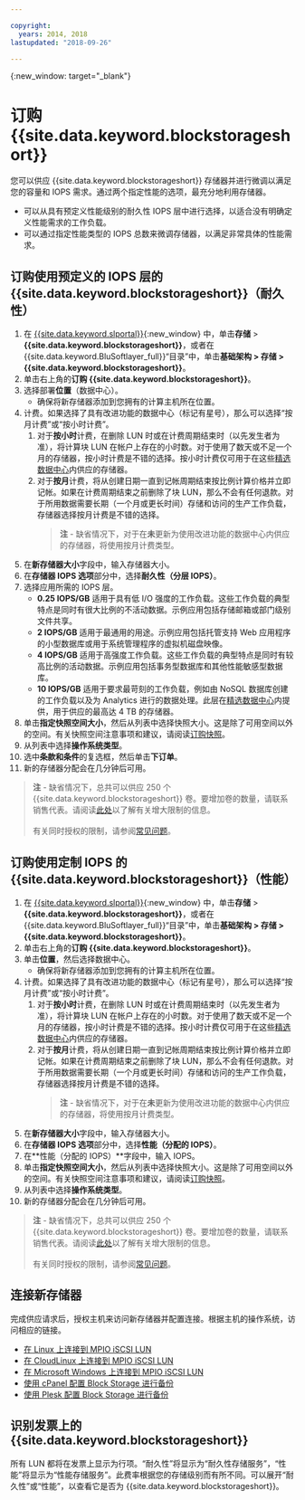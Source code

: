 ```yaml
---

copyright:
  years: 2014, 2018
lastupdated: "2018-09-26"

---
```

{:new_window: target="_blank"}

# 订购 {{site.data.keyword.blockstorageshort}}

您可以供应 {{site.data.keyword.blockstorageshort}} 存储器并进行微调以满足您的容量和 IOPS 需求。通过两个指定性能的选项，最充分地利用存储器。

- 可以从具有预定义性能级别的耐久性 IOPS 层中进行选择，以适合没有明确定义性能需求的工作负载。
- 可以通过指定性能类型的 IOPS 总数来微调存储器，以满足非常具体的性能需求。

## 订购使用预定义的 IOPS 层的 {{site.data.keyword.blockstorageshort}}（耐久性）

1. 在 [{{site.data.keyword.slportal}}](https://control.softlayer.com/){:new_window} 中，单击**存储** > **{{site.data.keyword.blockstorageshort}}**，或者在 {{site.data.keyword.BluSoftlayer_full}}“目录”中，单击**基础架构 > 存储 > {{site.data.keyword.blockstorageshort}}**。
2. 单击右上角的**订购 {{site.data.keyword.blockstorageshort}}**。
3. 选择部署**位置**（数据中心）。
   - 确保将新存储器添加到您拥有的计算主机所在位置。
4. 计费。如果选择了具有改进功能的数据中心（标记有星号），那么可以选择“按月计费”或“按小时计费”。
     1. 对于**按小时**计费，在删除 LUN 时或在计费周期结束时（以先发生者为准），将计算块 LUN 在帐户上存在的小时数。对于使用了数天或不足一个月的存储器，按小时计费是不错的选择。按小时计费仅可用于在这些[精选数据中心](new-ibm-block-and-file-storage-location-and-features.html)内供应的存储器。
     2. 对于**按月**计费，将从创建日期一直到记帐周期结束按比例计算价格并立即记帐。如果在计费周期结束之前删除了块 LUN，那么不会有任何退款。对于所用数据需要长期（一个月或更长时间）存储和访问的生产工作负载，存储器选择按月计费是不错的选择。
        >**注** - 缺省情况下，对于在**未**更新为使用改进功能的数据中心内供应的存储器，将使用按月计费类型。
5. 在**新存储器大小**字段中，输入存储器大小。
6. 在**存储器 IOPS 选项**部分中，选择**耐久性（分层 IOPS）**。
7. 选择应用所需的 IOPS 层。
    - **0.25 IOPS/GB** 适用于具有低 I/O 强度的工作负载。这些工作负载的典型特点是同时有很大比例的不活动数据。示例应用包括存储邮箱或部门级别文件共享。
    - **2 IOPS/GB** 适用于最通用的用途。示例应用包括托管支持 Web 应用程序的小型数据库或用于系统管理程序的虚拟机磁盘映像。
    - **4 IOPS/GB** 适用于高强度工作负载。这些工作负载的典型特点是同时有较高比例的活动数据。示例应用包括事务型数据库和其他性能敏感型数据库。
    - **10 IOPS/GB** 适用于要求最苛刻的工作负载，例如由 NoSQL 数据库创建的工作负载以及为 Analytics 进行的数据处理。此层在[精选数据中心](new-ibm-block-and-file-storage-location-and-features.html)内提供，用于供应的最高达 4 TB 的存储器。
8. 单击**指定快照空间大小**，然后从列表中选择快照大小。这是除了可用空间以外的空间。有关快照空间注意事项和建议，请阅读[订购快照](ordering-snapshots.html)。
9. 从列表中选择**操作系统类型**。
10. 选中**条款和条件**的复选框，然后单击**下订单**。
11. 新的存储器分配会在几分钟后可用。

>**注** - 缺省情况下，总共可以供应 250 个 {{site.data.keyword.blockstorageshort}} 卷。要增加卷的数量，请联系销售代表。请阅读[此处](managing-storage-limits.html)以了解有关增大限制的信息。<br/><br/>有关同时授权的限制，请参阅[常见问题](faqs.html)。

## 订购使用定制 IOPS 的 {{site.data.keyword.blockstorageshort}}（性能）

1. 在 [{{site.data.keyword.slportal}}](https://control.softlayer.com/){:new_window} 中，单击**存储** > **{{site.data.keyword.blockstorageshort}}**，或者在 {{site.data.keyword.BluSoftlayer_full}}“目录”中，单击**基础架构 > 存储 > {{site.data.keyword.blockstorageshort}}**。
2. 单击右上角的**订购 {{site.data.keyword.blockstorageshort}}**。
3. 单击**位置**，然后选择数据中心。
   - 确保将新存储器添加到您拥有的计算主机所在位置。
4. 计费。如果选择了具有改进功能的数据中心（标记有星号），那么可以选择“按月计费”或“按小时计费”。
     1. 对于**按小时**计费，在删除 LUN 时或在计费周期结束时（以先发生者为准），将计算块 LUN 在帐户上存在的小时数。对于使用了数天或不足一个月的存储器，按小时计费是不错的选择。按小时计费仅可用于在这些[精选数据中心](new-ibm-block-and-file-storage-location-and-features.html)内供应的存储器。
     2. 对于**按月**计费，将从创建日期一直到记帐周期结束按比例计算价格并立即记帐。如果在计费周期结束之前删除了块 LUN，那么不会有任何退款。对于所用数据需要长期（一个月或更长时间）存储和访问的生产工作负载，存储器选择按月计费是不错的选择。
        >**注** - 缺省情况下，对于在**未**更新为使用改进功能的数据中心内供应的存储器，将使用按月计费类型。
5. 在**新存储器大小**字段中，输入存储器大小。
6. 在**存储器 IOPS 选项**部分中，选择**性能（分配的 IOPS）**。
7. 在**性能（分配的 IOPS）**字段中，输入 IOPS。
8. 单击**指定快照空间大小**，然后从列表中选择快照大小。这是除了可用空间以外的空间。有关快照空间注意事项和建议，请阅读[订购快照](ordering-snapshots.html)。
9. 从列表中选择**操作系统类型**。
10. 新的存储器分配会在几分钟后可用。

>**注** - 缺省情况下，总共可以供应 250 个 {{site.data.keyword.blockstorageshort}} 卷。要增加卷的数量，请联系销售代表。请阅读[此处](managing-storage-limits.html)以了解有关增大限制的信息。<br/><br/>有关同时授权的限制，请参阅[常见问题](faqs.html)。

## 连接新存储器

完成供应请求后，授权主机来访问新存储器并配置连接。根据主机的操作系统，访问相应的链接。
- [在 Linux 上连接到 MPIO iSCSI LUN](accessing_block_storage_linux.html)
- [在 CloudLinux 上连接到 MPIO iSCSI LUN](configure-iscsi-cloudlinux.html)
- [在 Microsoft Windows 上连接到 MPIO iSCSI LUN](accessing-block-storage-windows.html)
- [使用 cPanel 配置 Block Storage 进行备份](configure-backup-cpanel.html)
- [使用 Plesk 配置 Block Storage 进行备份](configure-backup-plesk.html)

## 识别发票上的 {{site.data.keyword.blockstorageshort}}

所有 LUN 都将在发票上显示为行项。“耐久性”将显示为“耐久性存储服务”，“性能”将显示为“性能存储服务”。此费率根据您的存储级别而有所不同。可以展开“耐久性”或“性能”，以查看它是否为 {{site.data.keyword.blockstorageshort}}。
